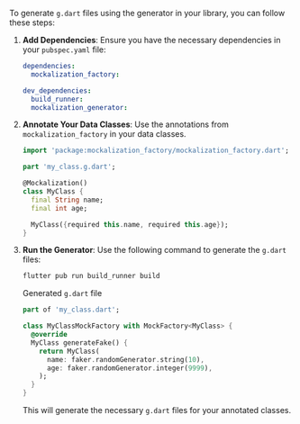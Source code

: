 To generate `g.dart` files using the generator in your library, you can follow these steps:

1. **Add Dependencies**:
   Ensure you have the necessary dependencies in your `pubspec.yaml` file:

   ```yaml
   dependencies:
     mockalization_factory:
   
   dev_dependencies:
     build_runner:
     mockalization_generator:
   ```

2. **Annotate Your Data Classes**:
   Use the annotations from `mockalization_factory` in your data classes.

   ```dart
   import 'package:mockalization_factory/mockalization_factory.dart';

   part 'my_class.g.dart';

   @Mockalization()
   class MyClass {
     final String name;
     final int age;

     MyClass({required this.name, required this.age});
   }
   ```

3. **Run the Generator**:
   Use the following command to generate the `g.dart` files:

   ```bash
   flutter pub run build_runner build
   ```

   Generated `g.dart` file

   ```dart
   part of 'my_class.dart';
   
   class MyClassMockFactory with MockFactory<MyClass> {
     @override
     MyClass generateFake() {
       return MyClass(
         name: faker.randomGenerator.string(10),
         age: faker.randomGenerator.integer(9999),
       );
     }
   }
   ```

   This will generate the necessary `g.dart` files for your annotated classes.
